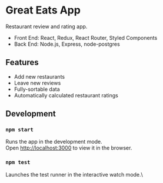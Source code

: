 # Great Eats App

Restaurant review and rating app.
- Front End: React, Redux, React Router, Styled Components
- Back End: Node.js, Express, node-postgres

## Features

- Add new restaurants
- Leave new reviews
- Fully-sortable data 
- Automatically calculated restaurant ratings

## Development

### `npm start`

Runs the app in the development mode.\
Open [http://localhost:3000](http://localhost:3000) to view it in the browser.

### `npm test`

Launches the test runner in the interactive watch mode.\